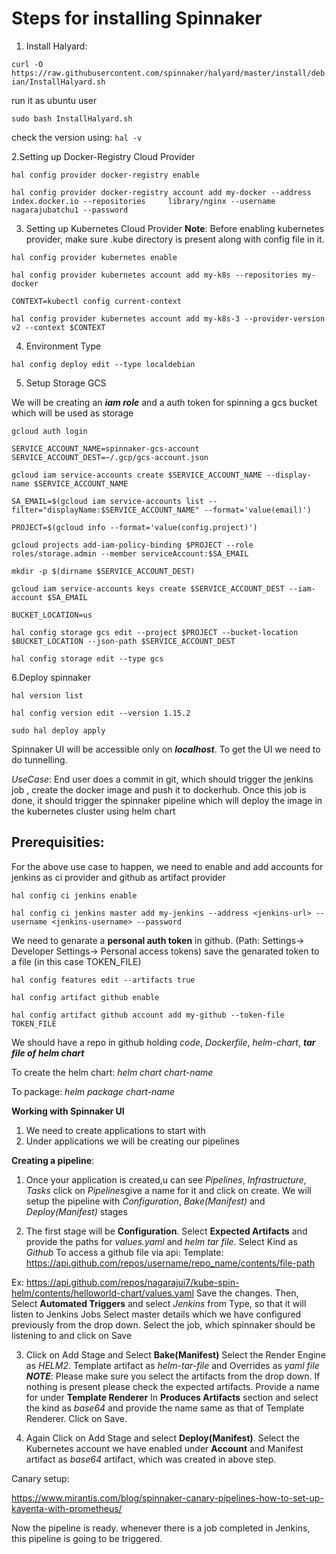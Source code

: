 # Steps for installing Spinnaker
1. Install Halyard:

`curl -O https://raw.githubusercontent.com/spinnaker/halyard/master/install/debian/InstallHalyard.sh`

run it as ubuntu user

`sudo bash InstallHalyard.sh`

check the version using: `hal -v`

2.Setting up Docker-Registry Cloud Provider

`hal config provider docker-registry enable`

`hal config provider docker-registry account add my-docker --address index.docker.io --repositories 	library/nginx --username nagarajubatchu1 --password`

3. Setting up Kubernetes Cloud Provider
**Note**: Before enabling kubernetes provider, make sure .kube directory is present along with config file in it.

`hal config provider kubernetes enable`

`hal config provider kubernetes account add my-k8s --repositories my-docker`

`CONTEXT=kubectl config current-context`

`hal config provider kubernetes account add my-k8s-3 --provider-version v2 --context $CONTEXT`

4. Environment Type

`hal config deploy edit --type localdebian`

5. Setup Storage GCS

We will be creating an ***iam role*** and a auth token for spinning a gcs bucket which will be used as storage

`gcloud auth login`

`SERVICE_ACCOUNT_NAME=spinnaker-gcs-account`
`SERVICE_ACCOUNT_DEST=~/.gcp/gcs-account.json`

`gcloud iam service-accounts create $SERVICE_ACCOUNT_NAME --display-name $SERVICE_ACCOUNT_NAME`

`SA_EMAIL=$(gcloud iam service-accounts list --filter="displayName:$SERVICE_ACCOUNT_NAME" --format='value(email)')`

`PROJECT=$(gcloud info --format='value(config.project)')`

`gcloud projects add-iam-policy-binding $PROJECT --role roles/storage.admin --member serviceAccount:$SA_EMAIL`

`mkdir -p $(dirname $SERVICE_ACCOUNT_DEST)`

`gcloud iam service-accounts keys create $SERVICE_ACCOUNT_DEST --iam-account $SA_EMAIL`

`BUCKET_LOCATION=us`

`hal config storage gcs edit --project $PROJECT --bucket-location $BUCKET_LOCATION --json-path $SERVICE_ACCOUNT_DEST`

`hal config storage edit --type gcs`

6.Deploy spinnaker

`hal version list`

`hal config version edit --version 1.15.2`

`sudo hal deploy apply`

Spinnaker UI will be accessible only on ***localhost***. To get the UI we need to do tunnelling.

*UseCase*:
End user does a commit in git, which should trigger the jenkins job , create the docker image and push it to dockerhub. Once this job is
done, it should trigger the spinnaker pipeline which will deploy the image in the kubernetes cluster using helm chart

## Prerequisities:
For the above use case to happen, we need to enable and add accounts for jenkins as ci provider and github as artifact provider

`hal config ci jenkins enable`

`hal config ci jenkins master add my-jenkins --address <jenkins-url> --username <jenkins-username> --password `

We need to genarate a **personal auth token** in github. (Path: Settings-> Developer Settings-> Personal access tokens)
save the genarated token to a file (in this case TOKEN_FILE)

`hal config features edit --artifacts true`

`hal config artifact github enable`

`hal config artifact github account add my-github --token-file TOKEN_FILE`

We should have a repo in github holding *code*, *Dockerfile*, *helm-chart*, ***tar file of helm chart***

To create the helm chart: *helm chart chart-name*

To package: *helm package chart-name*

**Working with Spinnaker UI**
1. We need to create applications to start with
2. Under applications we will be creating our pipelines

**Creating a pipeline**:
1. Once your application is created,u can see *Pipelines*, *Infrastructure*, *Tasks* click on *Pipelines*give a name for it and click on create.
We will setup the pipeline with *Configuration*, *Bake(Manifest)* and *Deploy(Manifest)* stages

2. The first stage will be **Configuration**. 
Select **Expected Artifacts** and provide the paths for *values.yaml* and *helm tar file*. Select Kind as *Github*
To access a github file via api:
Template: https://api.github.com/repos/username/repo_name/contents/file-path

Ex: https://api.github.com/repos/nagarajui7/kube-spin-helm/contents/helloworld-chart/values.yaml
Save the changes.
Then, Select **Automated Triggers** and select *Jenkins* from Type, so that it will listen to Jenkins Jobs
Select master details which we have configured previously from the drop down.
Select the job, which spinnaker should be listening to and click on Save

3. Click on Add Stage and Select **Bake(Manifest)**
Select the Render Engine as *HELM2*. Template artifact as *helm-tar-file* and Overrides as *yaml file*
***NOTE***: Please make sure you select the artifacts from the drop down. If nothing is present please check the expected artifacts.
Provide a name for under **Template Renderer**
In **Produces Artifacts** section and select the kind as *base64* and provide the name same as that of Template Renderer.
Click on Save.

4. Again Click on Add Stage and select **Deploy(Manifest)**.
Select the Kubernetes account we have enabled under **Account** and Manifest artifact as *base64* artifact, which was created in above step.

Canary setup:

https://www.mirantis.com/blog/spinnaker-canary-pipelines-how-to-set-up-kayenta-with-prometheus/

Now the pipeline is ready. whenever there is a job completed in Jenkins, this pipeline is going to be triggered.
